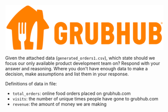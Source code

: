 ![Grubhub](logo.png)

Given the attached data (`generated_orders1.csv`), which state should we focus our only available
product development team on? Respond with your answer and reasoning. Where
you don't have enough data to make a decision, make assumptions and list
them in your response.

Definitions of data in file:
- `total_orders`: online food orders placed on grubhub.com
- `visits`:  the number of unique times people have gone to grubhub.com
- `revenue`: the amount of money we are making